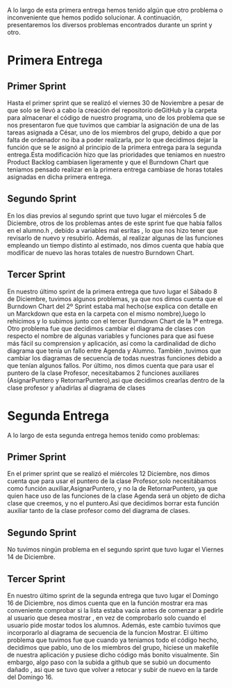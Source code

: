 A lo largo de esta primera entrega hemos tenido algún que otro problema o inconveniente que hemos podido solucionar. 
A continuación, presentaremos los diversos problemas encontrados durante un sprint y otro.

# Primera Entrega

## Primer Sprint
Hasta el primer sprint que se realizó el viernes 30 de Noviembre a pesar de que solo se llevó a cabo la creación del repositorio deGitHub y la carpeta para almacenar el código de nuestro programa, uno de los  problema que se nos presentaron fue que tuvimos que cambiar la asignación de una de las tareas asignada a César, uno de los miembros del grupo, debido a que por falta de ordenador no iba a poder realizarla, por lo que decidimos dejar la función que se le asignó al principio de la primera entrega para la segunda entrega.Esta modificación hizo que las prioridades que teniamos en nuestro Product Backlog cambiasen ligeramente y que el Burndown Chart que teniamos pensado realizar  en la primera entrega cambiase de horas totales asignadas en dicha primera entrega.

## Segundo Sprint 
En los dias previos al  segundo sprint que tuvo lugar el miércoles 5 de Diciembre, otros de los problemas  antes de este sprint fue que habia fallos en el alumno.h , debido a variables mal esritas , lo que nos hizo tener que revisarlo de nuevo y resubirlo.
Además, al realizar algunas de las funciones empleando un tiempo distinto al estimado, nos dimos cuenta que había que modificar de nuevo las horas totales de nuestro Burndown Chart.

## Tercer Sprint 
En nuestro último sprint de la primera entrega que tuvo lugar el Sábado 8 de Diciembre, tuvimos algunos problemas, ya que  nos dimos cuenta que el Burndown Chart del 2º Sprint estaba mal hecho(se explica con detalle en un Marckdown que esta en la carpeta con el mismo nombre),luego lo rehicimos y lo subimos junto con el tercer Burndown Chart de la 1ª entrega.
Otro problema fue que decidimos cambiar el diagrama de clases con respecto el nombre de algunas variables y funciones para que asi fuese más fácil su comprension y aplicación, así como la cardinalidad de dicho diagrama que tenía un fallo entre Agenda y Alumno.
También ,tuvimos que cambiar los diagramas de secuencia de todas nuestras funciones debido a que tenían algunos fallos.
Por último, nos dimos cuenta que para usar el puntero de la clase Profesor, necesitabamos 2 funciones auxiliares (AsignarPuntero y RetornarPuntero),asi que decidimos crearlas dentro de la clase profesor y añadirlas al diagrama de clases

# Segunda Entrega

A lo largo de esta segunda entrega hemos tenido como problemas:

## Primer Sprint
En el primer sprint que se realizó el miércoles 12 Diciembre, nos dimos cuenta que para usar el puntero de la clase Profesor,solo  necesitábamos como  función auxiliar,AsignarPuntero, y no la de  RetornarPuntero, ya que  quien hace uso de las funciones de la clase Agenda será un objeto de dicha clase que creemos, y no el puntero.Asi que decidimos borrar  esta función auxiliar tanto de la clase profesor como del diagrama de clases.

## Segundo Sprint

No tuvimos ningún problema en el segundo sprint que tuvo lugar el Viernes  14 de Diciembre.

## Tercer Sprint

En nuestro último sprint de la segunda entrega que tuvo lugar el Domingo 16 de Diciembre, nos dimos cuenta que en la función mostrar era mas conveniente comprobar si la lista estaba vacía antes de comenzar a pedirle al usuario que desea mostrar , en vez de comprobarlo solo cuando el usuario pide mostar todos los alumnos. Además, este cambio tuvimos que incorporarlo al diagrama de secuencia de la funcion Mostrar.
El último problema que tuvimos fue que cuando ya teniamos todo el código hecho, decidimos que pablo, uno de los miembros del grupo, hiciese un makefile de nuestra aplicación y pusiese dicho código más bonito visualmente. Sin embargo, algo paso con la subida a github que se subió un documento dañado , asi que se tuvo que volver a retocar y subir de nuevo en la tarde del Domingo 16.





